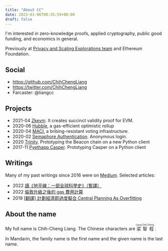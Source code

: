```yaml
---
title: "About CC"
date: 2023-01-06T00:35:59+08:00
draft: false
---
```



I'm interested in zero-knowledge proofs, applied cryptography, public good funding, and economics in general.

Previously at [Privacy and Scaling Explorations team](https://appliedzkp.org/) and Ethereum Foundation.

## Social

- https://github.com/ChihChengLiang
- https://twitter.com/ChihChengLiang
- Farcaster: @liangcc

## Projects

- 2021-04 [Zkevm](https://github.com/privacy-scaling-explorations/zkevm-circuits). It creates succinct validity proof for EVM.
- 2020-06 [Hubble](https://github.com/thehubbleproject/hubble-contracts/), a gas-efficient optimistic rollup
- 2020-04 [MACI](https://github.com/privacy-scaling-explorations/maci/), a bribing-resistant voting infrastructure.
- 2020-02 [Semaphore Authentication](https://github.com/ChihChengLiang/semaphore_auth). Anonymous login.
- 2020 [Trinity](https://github.com/ethereum/trinity). Prototyping the Beacon chain on a new Python client
- 2017-11 [Pyethapp Casper](https://github.com/karlfloersch/pyethereum). Prototyping Casper on a Python client

## Writings

Many of my past writings since 2016 were on [Medium](https://medium.com/@chihchengliang). Selected articles:

- 2022 [讀《地平線：一部全球科學史》（暫譯）](https://medium.com/@chihchengliang/horizons-book-7465e3e43ee3)
- 2022 [倫敦升級之後的 gas 費用計算](https://medium.com/taipei-ethereum-meetup/eip-1559-tx-fee-232576cc11dc)
- 2019 [[翻譯] 計劃經濟即過度擬合 Central Planning As Overfitting](https://medium.com/@chihchengliang/%E8%A8%88%E5%8A%83%E7%B6%93%E6%BF%9F%E5%8D%B3%E9%81%8E%E5%BA%A6%E6%93%AC%E5%90%88-34644d42938e)

## About the name

My full name is Chih-Cheng Liang. The Chinese characters are <ruby>
  梁 <rp>(</rp><rt>Liang</rt><rp>)</rp> 智 <rp>(</rp><rt>Chih</rt><rp>)</rp> 程 <rp>(</rp><rt>Cheng</rt><rp>)</rp>
</ruby>.

In Mandarin, the family name is the first name and the given name is the last name.
